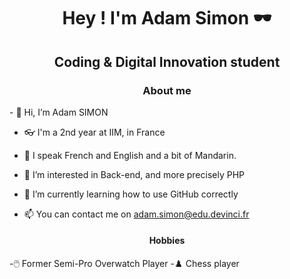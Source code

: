 <h1 align="center"> Hey ! I'm Adam Simon 🕶️ </h1>
<h2 align="center"> Coding & Digital Innovation student </h2>


<h3 align="center"> About me </h3>
- 👋 Hi, I’m Adam SIMON

- 👓 I'm a 2nd year at IIM, in France

- 🚩 I speak French and English and a bit of Mandarin.

- 👀 I’m interested in Back-end, and more precisely PHP
- 🌱 I’m currently learning how to use GitHub correctly
- 📫 You can contact me on adam.simon@edu.devinci.fr

<h4 align="center"> Hobbies </h4>
-🖱️ Former Semi-Pro Overwatch Player
-♟️ Chess player 



<!---
MortyOW/MortyOW is a ✨ special ✨ repository because its `README.md` (this file) appears on your GitHub profile.
You can click the Preview link to take a look at your changes.
--->
